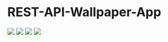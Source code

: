 # REST-API-Wallpaper-App

<p>
<img src= "https://user-images.githubusercontent.com/55093216/209468700-25b433fc-0c55-4289-9977-825ca5cff9f6.png">
<img src= "https://user-images.githubusercontent.com/55093216/209468756-7a8fb0da-0ddf-4ecb-8b24-dc5a09a29ed3.png">
<img src= "https://user-images.githubusercontent.com/55093216/209468771-09e8eb74-1126-4c42-9af2-14c58015894c.png">
<img src= "https://user-images.githubusercontent.com/55093216/209468782-24fc7916-2d4e-449e-ad76-841719a7a628.png">
</p>
